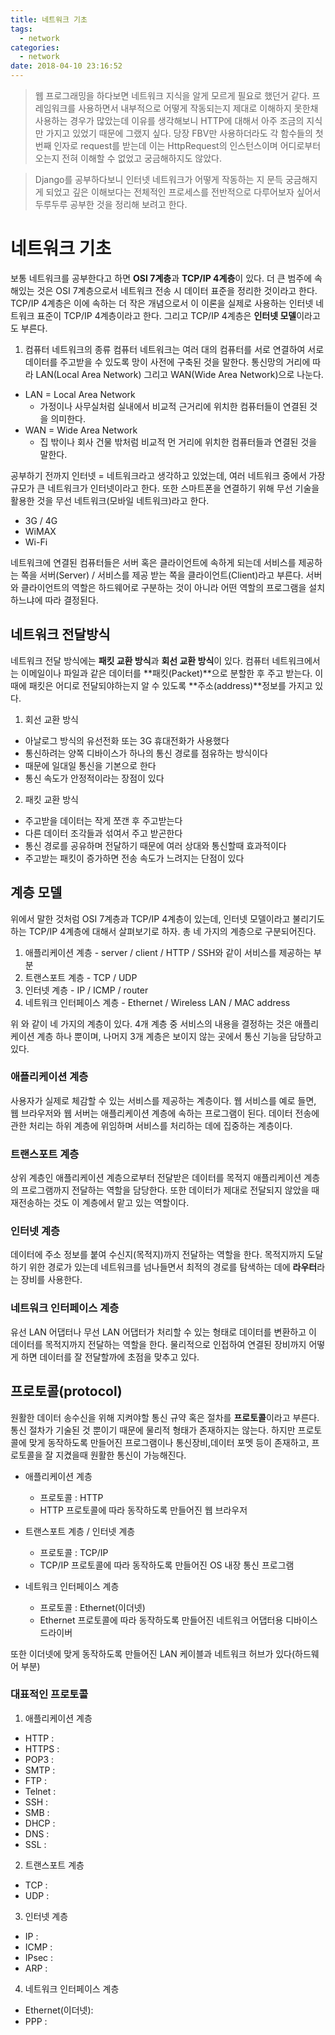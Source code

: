 ```yaml
---
title: 네트워크 기초
tags:
  - network
categories:
  - network
date: 2018-04-10 23:16:52
---
```


> 웹 프로그래밍을 하다보면 네트워크 지식을 알게 모르게 필요로 했던거 같다. 프레임워크를 사용하면서 내부적으로 어떻게 작동되는지 제대로 이해하지 못한채 사용하는 경우가 많았는데 이유를 생각해보니 HTTP에 대해서 아주 조금의 지식만 가지고 있었기 때문에 그랬지 싶다. 당장 FBV만 사용하더라도 각 함수들의 첫 번째 인자로 request를 받는데 이는 HttpRequest의 인스턴스이며 어디로부터 오는지 전혀 이해할 수 없었고 궁금해하지도 않았다. 

> Django를 공부하다보니 인터넷 네트워크가 어떻게 작동하는 지 문득 궁금해지게 되었고 깊은 이해보다는 전체적인 프로세스를 전반적으로 다루어보자 싶어서 두루두루 공부한 것을 정리해 보려고 한다.

# 네트워크 기초
보통 네트워크를 공부한다고 하면 **OSI 7계층**과 **TCP/IP 4계층**이 있다. 더 큰 범주에 속해있는 것은 OSI 7계층으로서 네트워크 전송 시 데이터 표준을 정리한 것이라고 한다. TCP/IP 4계층은 이에 속하는 더 작은 개념으로서 이 이론을 실제로 사용하는 인터넷 네트워크 표준이 TCP/IP 4계층이라고 한다. 그리고 TCP/IP 4계층은 **인터넷 모델**이라고도 부른다.

1. 컴퓨터 네트워크의 종류
컴퓨터 네트워크는 여러 대의 컴퓨터를 서로 연결하여 서로 데이터를 주고받을 수 있도록 망이 사전에 구축된 것을 말한다. 통신망의 거리에 따라 LAN(Local Area Network) 그리고 WAN(Wide Area Network)으로 나눈다. 
  * LAN = Local Area Network
    * 가정이나 사무실처럼 실내에서 비교적 근거리에 위치한 컴퓨터들이 연결된 것을 의미한다.
  * WAN = Wide Area Network
    * 집 밖이나 회사 건물 밖처럼 비교적 먼 거리에 위치한 컴퓨터들과 연결된 것을 말한다.

공부하기 전까지 인터넷 = 네트워크라고 생각하고 있었는데, 여러 네트워크 중에서 가장 규모가 큰 네트워크가 인터넷이라고 한다. 또한 스마트폰을 연결하기 위해 무선 기술을 활용한 것을 무선 네트워크(모바일 네트워크)라고 한다.
  * 3G / 4G 
  * WiMAX
  * Wi-Fi

네트워크에 연결된 컴퓨터들은 서버 혹은 클라이언트에 속하게 되는데 서비스를 제공하는 쪽을 서버(Server) / 서비스를 제공 받는 쪽을 클라이언트(Client)라고 부른다. 서버와 클라이언트의 역할은 하드웨어로 구분하는 것이 아니라 어떤 역할의 프로그램을 설치하느냐에 따라 결정된다.

## 네트워크 전달방식
네트워크 전달 방식에는 **패킷 교환 방식**과 **회선 교환 방식**이 있다. 컴퓨터 네트워크에서는 이메일이나 파일과 같은 데이터를 **패킷(Packet)**으로 분할한 후 주고 받는다. 이때에 패킷은 어디로 전달되야하는지 알 수 있도록 **주소(address)**정보를 가지고 있다.
1. 회선 교환 방식
  * 아날로그 방식의 유선전화 또는 3G 휴대전화가 사용했다
  * 통신하려는 양쪽 디바이스가 하나의 통신 경로를 점유하는 방식이다
  * 때문에 일대일 통신을 기본으로 한다
  * 통신 속도가 안정적이라는 장점이 있다

2. 패킷 교환 방식
  * 주고받을 데이터는 작게 쪼갠 후 주고받는다
  * 다른 데이터 조각들과 섞여서 주고 받곤한다
  * 통신 경로를 공유하며 전달하기 때문에 여러 상대와 통신할때 효과적이다
  * 주고받는 패킷이 증가하면 전송 속도가 느려지는 단점이 있다


## 계층 모델
위에서 말한 것처럼 OSI 7계층과 TCP/IP 4계층이 있는데, 인터넷 모델이라고 불리기도하는 TCP/IP 4계층에 대해서 살펴보기로 하자. 총 네 가지의 계층으로 구분되어진다.
1. 애플리케이션 계층 -  server / client / HTTP / SSH와 같이 서비스를 제공하는 부분
2. 트랜스포트 계층 - TCP / UDP
3. 인터넷 계층 - IP / ICMP / router
4. 네트워크 인터페이스 계층 - Ethernet / Wireless LAN / MAC address

위 와 같이 네 가지의 계층이 있다. 4개 계층 중 서비스의 내용을 결정하는 것은 애플리케이션 계층 하나 뿐이며, 나머지 3개 계층은 보이지 않는 곳에서 통신 기능을 담당하고 있다. 

### 애플리케이션 계층
사용자가 실제로 체감할 수 있는 서비스를 제공하는 계층이다. 웹 서비스를 예로 들면, 웹 브라우저와 웹 서버는 애플리케이션 계층에 속하는 프로그램이 된다. 데이터 전송에 관한 처리는 하위 계층에 위임하며 서비스를 처리하는 데에 집중하는 계층이다. 

### 트랜스포트 계층
상위 계층인 애플리케이션 계층으로부터 전달받은 데이터를 목적지 애플리케이션 계층의 프로그램까지 전달하는 역할을 담당한다. 또한 데이터가 제대로 전달되지 않았을 때 재전송하는 것도 이 계층에서 맡고 있는 역할이다.

### 인터넷 계층
데이터에 주소 정보를 붙여 수신지(목적지)까지 전달하는 역할을 한다. 목적지까지 도달하기 위한 경로가 있는데 네트워크를 넘나들면서 최적의 경로를 탐색하는 데에 **라우터**라는 장비를 사용한다. 

### 네트워크 인터페이스 계층
유선 LAN 어댑터나 무선 LAN 어댑터가 처리할 수 있는 형태로 데이터를 변환하고 이 데이터를 목적지까지 전달하는 역할을 한다. 물리적으로 인접하여 연결된 장비까지 어떻게 하면 데이터를 잘 전달할까에 초점을 맞추고 있다. 


## 프로토콜(protocol)
원활한 데이터 송수신을 위해 지켜야할 통신 규약 혹은 절차를 **프로토콜**이라고 부른다. 통신 절차가 기술된 것 뿐이기 때문에 물리적 형태가 존재하지는 않는다. 하지만 프로토콜에 맞게 동작하도록 만들어진 프로그램이나 통신장비,데이터 포멧 등이 존재하고, 프로토콜을 잘 지켰을때 원활한 통신이 가능해진다.

* 애플리케이션 계층
  * 프로토콜 : HTTP
  * HTTP 프로토콜에 따라 동작하도록 만들어진 웹 브라우저

* 트랜스포트 계층 / 인터넷 계층
  * 프로토콜 : TCP/IP
  * TCP/IP 프로토콜에 따라 동작하도록 만들어진 OS 내장 통신 프로그램

* 네트워크 인터페이스 계층
  * 프로토콜 : Ethernet(이더넷)
  * Ethernet 프로토콜에 따라 동작하도록 만들어진 네트워크 어댑터용 디바이스 드라이버

또한 이더넷에 맞게 동작하도록 만들어진 LAN 케이블과 네트워크 허브가 있다(하드웨어 부분)

### 대표적인 프로토콜
1. 애플리케이션 계층
  * HTTP : 
  * HTTPS : 
  * POP3 : 
  * SMTP : 
  * FTP : 
  * Telnet : 
  * SSH : 
  * SMB : 
  * DHCP : 
  * DNS : 
  * SSL : 
2. 트랜스포트 계층
  * TCP : 
  * UDP : 
3. 인터넷 계층
  * IP : 
  * ICMP : 
  * IPsec : 
  * ARP : 
4. 네트워크 인터페이스 계층
  * Ethernet(이더넷): 
  * PPP : 